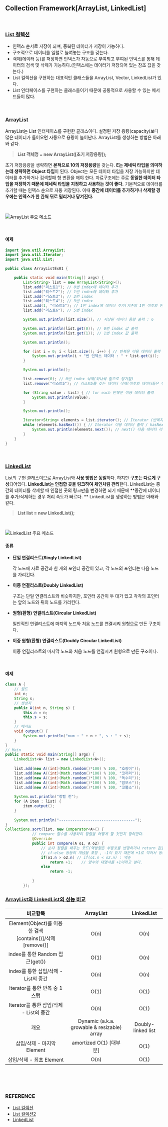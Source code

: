 ## Collection Framework[ArrayList, LinkedList]

<br/>

### <u>List 컬렉션</u>

* 인덱스 순서로 저장이 되며, 중복된 데이터가 저장이 가능하다.
* 구조적으로 데이터를 일렬로 늘여놓는 구조를 갖는다. 
* 객체(데이터 등)를 저장하면 인덱스가 자동으로 부여되고 부여된 인덱스를 통해 데이터의 검색 및 삭제가 가능하다.(인덱스에는 데이터가 저장되어 있는 참조 값을 갖는다.) 
* List 컬렉션을 구현하는 대표적인 클래스들을 ArrayList, Vector, LinkedList가 있다. 
* List 인터페이스를 구현하는 클래스들이기 때문에 공통적으로 사용할 수 있는 메서드들이 많다. 

<br/>

### <u>ArrayList</u>

ArrayList는 List 인터페이스를 구현한 클래스이다. 설정된 저장 용량(capacity)보다 많은 데이터가 들어오면 자동으로 용량이 늘어난다. ArrayList를 생성하는 방법은 아래와 같다.

>  **List<E> 객체명 = new ArrayList<E>([초기 저장용량]);**

초기 저장용량을 생략하면 **본적으로 10의 저장용량**을 갖는다. **E는 제네릭 타입을 의미하는데 생략하면 Object 타입**이 된다. Object는 모든 데이터 타입을 저장 가능하지만 데이터를 추가하거나 검색할때 형 변환을 해야 한다. 자료구조에는 주로 **동일한 데이터 타입을 저장하기 때문에 제네릭 타입을 지정하고 사용하는 것이 좋다.** 기본적으로 데이터를 추가할 때는 인덱스 순으로 자동 저장된다. 이때 **중간에 데이터를 추가하거나 삭제할 경우에는 인덱스가 한 칸씩 뒤로 밀리거나 당겨진다.**

<br/>

![ArrayList 주요 메소드](https://user-images.githubusercontent.com/61674527/109425235-b3483100-7a2a-11eb-8bd6-e7741ca48845.png)

<br/>

#### 예제

~~~~java
import java.util.ArrayList;
import java.util.Iterator;
import java.util.List;

public class ArrayListEx01 {

	public static void main(String[] args) {
		List<String> list = new ArrayList<String>();
		list.add("리스트1"); // 0번 index에 데이터 추가
		list.add("리스트2"); // 1번 index에 데이터 추가
		list.add("리스트3"); // 2번 index
		list.add("리스트4"); // 3번 index
		list.add(1, "리스트5"); // 1번 index에 데이터 추가(기존의 1번 이후의 인덱스들이 하나씩 뒤로 밀림)
		list.add("리스트6"); // 5번 index

		System.out.println(list.size()); // 저장된 데이터 용량 출력 : 6

		System.out.println(list.get(0)); // 0번 index 값 출력
		System.out.println(list.get(1)); // 1번 index 값 출력

		System.out.println();

		for (int i = 0; i < list.size(); i++) { // 반복문 이용 데이터 출력
			System.out.println(i + "번 인덱스 데이터 : " + list.get(i));
		}

		System.out.println();

		list.remove(0); // 0번 index 삭제(하나씩 앞으로 당겨짐)
		list.remove("리스트5"); // 리스트5를 갖는 데이터 삭제(이후의 데이터들은 하나씩 앞으로 당겨짐)

		for (String value : list) { // for each 반복문 이용 데이터 출력
			System.out.println(value);
		}

		System.out.println();

		Iterator<String> elements = list.iterator(); // Iterator (반복자)
		while (elements.hasNext()) { // Iterator 이용 데이터 출력 / hasNext : 데이터가 있으면 true 없으면 false 리턴
			System.out.println(elements.next()); // next() 다음 데이터 리턴
		}
	}
}
~~~~

<br/>

### <u>LinkedList</u>

List의 구현 클래스이므로 ArrayList와 **사용 방법은 동일**하다. 하지만 **구조는 다르게 구성**되어있다. **LinkedList는 인접합 곳을 링크하여 체인처럼 관리**한다. LinkedList는 중간의 데이터를 삭제할 때 인접한 곳의 링크만을 변경하면 되기 때문에 **중간에 데이터를 추가/삭제하는 경우 처리 속도가 빠르다. ** LinkedList를 생성하는 방법은 아래와 같다.

> **List<E> list = new LinkedList<E>();**

<br/>

![LinkedList 주요 메소드](https://user-images.githubusercontent.com/61674527/109425247-be9b5c80-7a2a-11eb-8c0b-5428516b1d12.png)

#### 종류

* **단일 연결리스트(Singly LinkedList)**

  각 노드에 자료 공간과 한 개의 포인터 공간이 있고, 각 노드의 포인터는 다음 노드를 가리킨다.

* **이중 연결리스트(Doubly LinkedList)**

  구조는 단일 연결리스트와 비슷하지만, 포인터 공간이 두 대가 있고 각각의 포인터는 앞의 노드와 뒤의 노드를 가리킨다.

* **원형(환형) 연결리스트(Circular LinkedList)**

  일반적인 연결리스트에 마지막 노드와 처음 노드를 연결시켜 원형으로 만든 구조이다.

* **이중 원형(환형) 연결리스트(Doubly Circular LinkedList)**

  이중 연결리스트의 마지막 노드와 처음 노드를 연결시켜 원형으로 만든 구조이다.

<br/>

#### 예제

~~~java
class A {
    // 필드
    int n;
    String s;
    // 생성자
    public A(int n, String s) {
        this.n = n;
        this.s = s;
    }
    // 메서드
    void output() {
        System.out.println("num : " + n + ", s : " + s);
    }
}
// Main
public static void main(String[] args) {
    LinkedList<A> list = new LinkedList<A>();
        
    list.add(new A((int)(Math.random()*100) % 100, "호랑이"));
    list.add(new A((int)(Math.random()*100) % 100, "코끼리"));
    list.add(new A((int)(Math.random()*100) % 100, "독수리"));
    list.add(new A((int)(Math.random()*100) % 100, "맘모스"));
    list.add(new A((int)(Math.random()*100) % 100, "코뿔소"));
        
    System.out.println("정렬 전");
    for (A item : list) {
        item.output();
    }
    
    System.out.println("----------------------------------");
}
Collections.sort(list, new Comparator<A>() {
            // compare 함수를 사용하여 정렬을 어떻게 할 것인지 정의한다.
            @Override
            public int compare(A o1, A o2) {
                // 순차 정렬을 해주는 코드(역방향은 부등호를 변경하거나 return 값을 바꿔주면 됨)
                // if-else 동등의 개념을 포함 , -1이 있기 때문에 +1로 적어서 동등하게 맞춰준다.
                if(o1.n > o2.n) // if(o1.n < o2.n) : 역순
                    return +1;    // 양수의 대명사를 +1이라고 본다.
                else
                    return -1;
 
            }
        });


~~~





### <u>ArrayList와 LinkedList의 성능 비교</u>

|                           비교항목                           |                  ArrayList                  |     LinkedList     |
| :----------------------------------------------------------: | :-----------------------------------------: | :----------------: |
| Element(Object)를 이용한 검색<br />[contains()]/삭제[remove()] |                    O(n)                     |        O(n)        |
|               index를 통한 Random 접근(get())                |                    O(1)                     |        O(n)        |
|             index를 통한 삽입/삭제 - List의 중간             |                    O(n)                     |        O(n)        |
|                Iterator를 통한 반복 중 1스탭                 |                    O(1)                     |        O(1)        |
|           Iterator를 통한 삽입/삭제 - List의 중간            |                    O(n)                     |        O(1)        |
|                             개요                             | Dynamic (a.k.a. growable & resizable) array | Doubly-linked list |
|                  삽입/삭제 - 마지막 Element                  |           amortized O(1) [대부분]           |        O(1)        |
|                   삽입/삭제 - 최초 Element                   |                    O(n)                     |        O(1)        |

<br/>

<br/>

<br/>

### REFERENCE

* [List 컬렉션](https://oper6210.tistory.com/35)
* [List 컬렉션2](https://hwan1001.tistory.com/5)
* [LinkedList](https://hwan1001.tistory.com/11)

